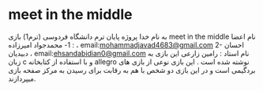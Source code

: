 # meet in the middle
به نام خدا 
پروژه پایان ترم دانشگاه فردوسی (ترم1)
بازی meet in the middle 
نام اعضا : 1- محمدجواد امیرزاده ، email:mohammadjavad4683@gmail.com 
2- احسان دبیدیان ، email:ehsandabidian0@gmail.com
نام استاد : رامین زارعی 
این بازی به زبان c و با استفاده از کتابخانه allegro نوشته شده است . این بازی نوعی از بازی های بردگیمی است و در این بازی دو شخص با هم به رقابت برای رسیدن به مرکز صفحه بازی میپردازند.
